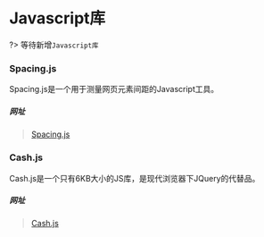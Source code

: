 # Javascript库

?> 等待新增`Javascript库`

### Spacing.js

Spacing.js是一个用于测量网页元素间距的Javascript工具。

##### 网址 
> [Spacing.js](https://spacingjs.com/)

<!-- 
前端工具,Javascript工具,前端JS工具,网页元素,测量工具,辅助工具
-->

### Cash.js

Cash.js是一个只有6KB大小的JS库，是现代浏览器下JQuery的代替品。

##### 网址
> [Cash.js](http://kenwheeler.github.io/cash/)

<!-- 
前端工具,Javascript工具,前端JS工具,网页元素,测量工具,辅助工具
-->
